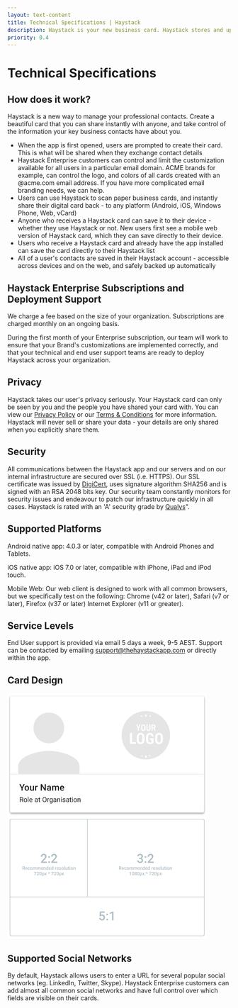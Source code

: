 ```yaml
---
layout: text-content
title: Technical Specifications | Haystack
description: Haystack is your new business card. Haystack stores and updates the business cards you receive, and lets you share your own business card directly from your phone.
priority: 0.4
---
```



# Technical Specifications



## How does it work?

Haystack is a new way to manage your professional contacts. Create a beautiful card that you can share instantly with anyone, and take control of the information your key business contacts have about you.

- When the app is first opened, users are prompted to create their card. This is what will be shared when they exchange contact details
- Haystack Enterprise customers can control and limit the customization available for all users in a particular email domain. ACME brands for example, can control the logo, and colors of all cards created with an @acme.com email address. If you have more complicated email branding needs, we can help.
- Users can use Haystack to scan paper business cards, and instantly share their digital card back - to any platform (Android, iOS, Windows Phone, Web, vCard)
- Anyone who receives a Haystack card can save it to their device - whether they use Haystack or not. New users first see a mobile web version of Haystack card, which they can save directly to their device.
- Users who receive a Haystack card and already have the app installed can save the card directly to their Haystack list
- All of a user's contacts are saved in their Haystack account - accessible across devices and on the web, and safely backed up automatically



## Haystack Enterprise Subscriptions and Deployment Support

We charge a fee based on the size of your organization. Subscriptions are charged monthly on an ongoing basis.

During the first month of your Enterprise subscription, our team will work to ensure that your Brand's customizations are implemented correctly, and that your technical and end user support teams are ready to deploy Haystack across your organization.



## Privacy

Haystack takes our user's privacy seriously. Your Haystack card can only be seen by you and the people you have shared your card with.
You can view our [Privacy Policy]({{site.data.links.privacy_policy}}) or our [Terms & Conditions]({{site.data.links.terms_and_conditions}}) for more information. Haystack will never sell or share your data - your details are only shared when you explicitly share them.



## Security

All communications between the Haystack app and our servers and on our internal infrastructure are secured over SSL (i.e. HTTPS).
Our SSL certificate was issued by [DigiCert](https://www.digicert.com/), uses signature algorithm SHA256 and is signed with an RSA 2048 bits key.
Our security team constantly monitors for security issues and endeavour to patch our infrastructure quickly in all cases. Haystack is rated with an 'A' security grade by [Qualys](https://www.ssllabs.com/ssltest/analyze.html?d=api.thehaystackapp.com)".



## Supported Platforms

Android native app: 4.0.3 or later, compatible with Android Phones and Tablets.

iOS native app: iOS 7.0 or later, compatible with iPhone, iPad and iPod touch.

Mobile Web: Our web client is designed to work with all common browsers, but we specifically test on the following: Chrome (v42 or later), Safari (v7 or later), Firefox (v37 or later) Internet Explorer (v11 or greater).



## Service Levels

End User support is provided via email 5 days a week, 9-5 AEST. Support can be contacted by emailing <support@thehaystackapp.com> or directly within the app.



## Card Design

![Card preview](img/technicalspecifications/card-blank.png)
![Card diagram](img/technicalspecifications/card-diagram.png)



## Supported Social Networks

By default, Haystack allows users to enter a URL for several popular social networks (eg. LinkedIn, Twitter, Skype). Haystack Enterprise customers can add almost all common social networks and have full control over which fields are visible on their cards.
